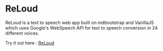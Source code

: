 # ReLoud

ReLoud is a text to speech web app built on mdbootstrap and VanillaJS which uses Google's WebSpeech API for text to speech conversion in 24 different voices. 

Try it out here : [ReLoud](https://nervous-meninsky-35c755.netlify.app)
